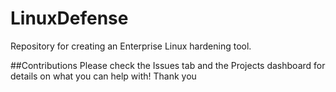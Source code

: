 # LinuxDefense
Repository for creating an Enterprise Linux hardening tool.

##Contributions
Please check the Issues tab and the Projects dashboard for details on what you can help with! Thank you
